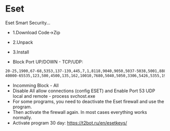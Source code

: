 # Eset
Eset Smart Security...

* 1.Download Code->Zip
* 2.Unpack
* 3.Install

* Block Port UP/DOWN - TCP/UDP:
```bash
20-25,1900,67-68,5353,137-139,445,7,1,8118,9040,9050,5037-5038,5001,8883,
40000-65535,123,500,4500,135,162,10010,7680,5040,5050,3306,5426,5355,1980,9009,1337,13333,13344,5985
```
* Incomming Block - All
* Disable All allow connections (config ESET) and Enable Port 53 UDP local and remote - process svchost.exe
* For some programs, you need to deactivate the Eset firewall and use the program. 
* Then activate the firewall again. In most cases everything works normally.
* Activate program 30 day: https://t2bot.ru/en/esetkeys/

